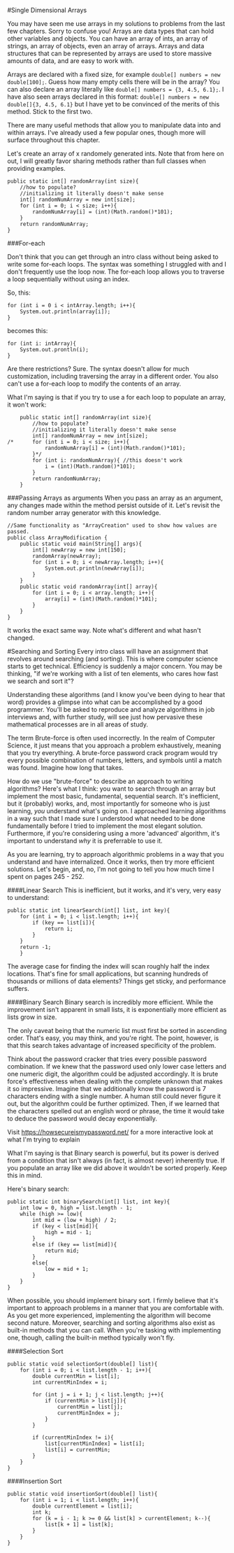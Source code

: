 #Single Dimensional Arrays

You may have seen me use arrays in my solutions to problems from the last few chapters. Sorry to confuse you! Arrays are data types that can hold other variables and objects. You can have an array of ints, an array of strings, an array of objects, even an array of arrays. Arrays and data structures that can be represented by arrays are used to store massive amounts of data, and are easy to work with. 

Arrays are declared with a fixed size, for example `double[] numbers = new double[100];`. Guess how many empty cells there will be in the array? You can also declare an array literally like `double[] numbers = {3, 4.5, 6.1};`. I have also seen arrays declared in this format: `double[] numbers = new double[]{3, 4.5, 6.1}` but I have yet to be convinced of the merits of this method. Stick to the first two.

There are many useful methods that allow you to manipulate data into and within arrays. I've already used a few popular ones, though more will surface throughout this chapter.

Let's create an array of x randomely generated ints. Note that from here on out, I will greatly favor sharing methods rather than full classes when providing examples.
```
public static int[] randomArray(int size){
	//how to populate?
	//initializing it literally doesn't make sense
	int[] randomNumArray = new int[size];
	for (int i = 0; i < size; i++){
		randomNumArray[i] = (int)(Math.random()*101);
 	}
 	return randomNumArray;
}
```

###For-each

Don't think that you can get through an intro class without being asked to write some for-each loops. The syntax was something I struggled with and I don't frequently use the loop now. The for-each loop allows you to traverse a loop sequentially without using an index.

So, this:
```
for (int i = 0 i < intArray.length; i++){
	System.out.println(array[i]);
}
```
becomes this:
```
for (int i: intArray){
	System.out.prontln(i);
}
```

Are there restrictions? Sure. The syntax doesn't allow for much customization, including traversing the array in a different order. You also can't use a for-each loop to modify the contents of an array.

What I'm saying is that if you try to use a for each loop to populate an array, it won't work:
```
	public static int[] randomArray(int size){
		//how to populate?
		//initializing it literally doesn't make sense
		int[] randomNumArray = new int[size];
/*		for (int i = 0; i < size; i++){
			randomNumArray[i] = (int)(Math.random()*101);
	 	}*/
		for (int i: randomNumArray){ //this doesn't work
			i = (int)(Math.random()*101);
		}
	 	return randomNumArray;
	}
```

###Passing Arrays as arguments
When you pass an array as an argument, any changes made within the method persist outside of it. Let's revisit the random number array generator with this knowledge.
```
//Same functionality as "ArrayCreation" used to show how values are passed.
public class ArrayModification {
	public static void main(String[] args){
		int[] newArray = new int[150];
		randomArray(newArray);
		for (int i = 0; i < newArray.length; i++){
			System.out.println(newArray[i]);
		}
	}
	public static void randomArray(int[] array){
		for (int i = 0; i < array.length; i++){
			array[i] = (int)(Math.random()*101);
	 	}
	}
}
```
It works the exact same way. Note what's different and what hasn't changed.

#Searching and Sorting
Every intro class will have an assignment that revolves around searching (and sorting). This is where computer science starts to get technical. Efficiency is suddenly a major concern. You may be thinking, "if we're working with a list of ten elements, who cares how fast we search and sort it"? 

Understanding these algorithms (and I know you've been dying to hear that word) provides a glimpse into what can be accomplished by a good programmer. You'll be asked to reproduce and analyze algorithms in job interviews and, with further study, will see just how pervasive these mathematical processes are in all areas of study.

The term Brute-force is often used incorrectly. In the realm of Computer Science, it just means that you approach a problem exhaustively, meaning that you try everything. A brute-force password crack program would try every possible combination of numbers, letters, and symbols until a match was found. Imagine how long that takes.

How do we use "brute-force" to describe an approach to writing algorithms? Here's what I think: you want to search through an array but implement the most basic, fundamental, sequential search. It's inefficient, but it (probably) works, and, most importantly for someone who is just learning, *you* understand what's going on. I approached learning algorithms in a way such that I made sure I understood what needed to be done fundamentally before I tried to implement the most elegant solution. Furthermore, if you're considering using a more 'advanced' algorithm, it's important to understand *why* it is preferrable to use it.

As you are learning, try to approach algorithmic problems in a way that you understand and have internalized. Once it works, then try more efficient solutions. Let's begin, and, no, I'm not going to tell you how much time I spent on pages 245 - 252.

####Linear Search
This is inefficient, but it works, and it's very, very easy to understand:
```
public static int linearSearch(int[] list, int key){
	for (int i = 0; i < list.length; i++){
		if (key == list[i]){
			return i;
		}
	}
	return -1;
	}
```
The average case for finding the index will scan roughly half the index locations. That's fine for small applications, but scanning hundreds of thousands or millions of data elements? Things get sticky, and performance suffers.

####Binary Search
Binary search is incredibly more efficient. While the improvement isn't apparent in small lists, it is exponentially more efficient as lists grow in size.

The only caveat being that the numeric list must first be sorted in ascending order. That's easy, you may think, and you're right. The point, however, is that this search takes advantage of increased specificity of the problem. 

Think about the password cracker that tries every possible password combination. If we knew that the password used only lower case letters and one numeric digit, the algorithm could be adjusted accordingly. It is brute force's effectiveness when dealing with the complete unknown that makes it so impressive. Imagine that we additionally know the password is 7 characters ending with a single number. A human still could never figure it out, but the algorithm could be further optimized. Then, if we learned that the characters spelled out an english word or phrase, the time it would take to deduce the password would decay exponentially.

Visit https://howsecureismypassword.net/ for a more interactive look at what I'm trying to explain

What I'm saying is that Binary search is powerful, but its power is derived from a condition that isn't always (in fact, is almost never) inherently true. If you populate an array like we did above it wouldn't be sorted properly. Keep this in mind.

Here's binary search:
```
public static int binarySearch(int[] list, int key){
	int low = 0, high = list.length - 1;
	while (high >= low){
		int mid = (low + high) / 2;
		if (key < list[mid]){
			high = mid - 1;
		}
		else if (key == list[mid]){
			return mid;
		}
		else{
			low = mid + 1;
		}
	}
}
```

When possible, you should implement binary sort. I firmly believe that it's important to approach problems in a manner that you are comfortable with. As you get more experienced, implementing the algorithm will become second nature. Moreover, searching and sorting algorithms also exist as built-in methods that you can call. When you're tasking with implementing one, though, calling the built-in method typically won't fly.

####Selection Sort
```
public static void selectionSort(double[] list){
	for (int i = 0; i < list.length - 1; i++){
		double currentMin = list[i];
		int currentMinIndex = i;
			
		for (int j = i + 1; j < list.length; j++){
			if (currentMin > list[j]){
				currentMin = list[j];
				currentMinIndex = j;
			}
		}
			
		if (currentMinIndex != i){
			list[currentMinIndex] = list[i];
			list[i] = currentMin;
		}
	}
}
```

####Insertion Sort
```
public static void insertionSort(double[] list){
	for (int i = 1; i < list.length; i++){
		double currentElement = list[i];
		int k;
		for (k = i - 1; k >= 0 && list[k] > currentElement; k--){
			list[k + 1] = list[k];
		}
	}
}
```

